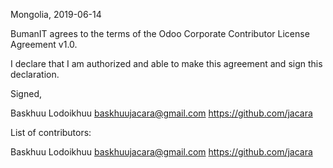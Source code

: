 Mongolia, 2019-06-14

BumanIT agrees to the terms of the Odoo Corporate Contributor License
Agreement v1.0.

I declare that I am authorized and able to make this agreement and sign this
declaration.

Signed,

Baskhuu Lodoikhuu baskhuujacara@gmail.com https://github.com/jacara

List of contributors:

Baskhuu Lodoikhuu baskhuujacara@gmail.com https://github.com/jacara
